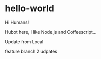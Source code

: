 # hello-world

Hi Humans!

Hubot here, I like Node.js and Coffeescript...

Update from Local

feature branch 2 udpates
